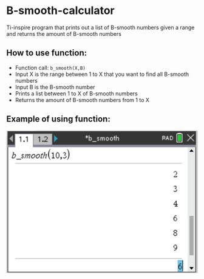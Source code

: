 # B-smooth-calculator
Ti-inspire program that prints out a list of B-smooth numbers given a range and returns the amount of B-smooth numbers

## How to use function:
- Function call: `b_smooth(X,B)`
- Input X is the range between 1 to X that you want to find all B-smooth numbers
- Input B is the B-smooth number
- Prints a list between 1 to X of B-smooth numbers
- Returns the amount of B-smooth numbers from 1 to X

## Example of using function:
![](example.png)
